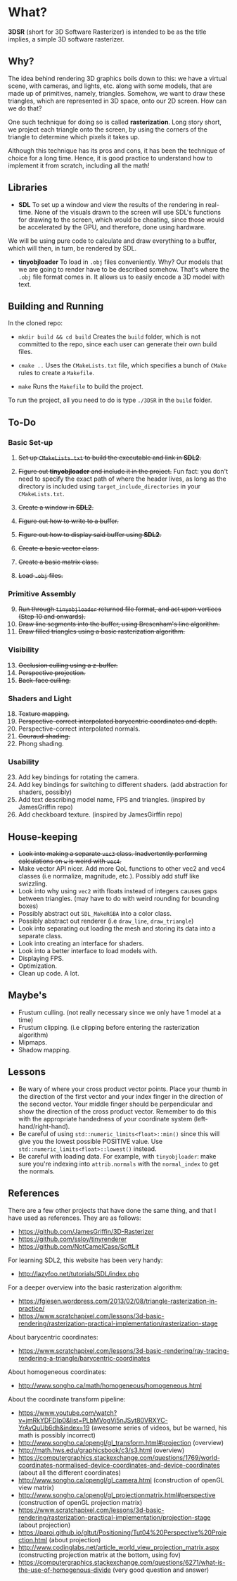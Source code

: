 # What?

**3DSR** (short for 3D Software Rasterizer) is intended to be as the title implies, a simple 3D software rasterizer.

## Why?

The idea behind rendering 3D graphics boils down to this: we have a virtual scene, with cameras, and lights, etc. along with some models, that are made up of primitives, namely, triangles. Somehow, we want to draw these triangles, which are represented in 3D space, onto our 2D screen. How can we do that?

One such technique for doing so is called **rasterization**. Long story short, we project each triangle onto the screen, by using the corners of the triangle to determine which pixels it takes up.

Although this technique has its pros and cons, it has been the technique of choice for a long time. Hence, it is good practice to understand how to implement it from scratch, including all the math!

## Libraries

- **SDL**
To set up a window and view the results of the rendering in real-time. None of the visuals drawn to the screen will use SDL's functions for drawing to the screen, which would be cheating, since those would be accelerated by the GPU, and therefore, done using hardware. 

We will be using pure code to calculate and draw everything to a buffer, which will then, in turn, be rendered by SDL.

- **tinyobjloader**
To load in `.obj` files conveniently. Why? Our models that we are going to render have to be described somehow. That's where the `.obj` file format comes in. It allows us to easily encode a 3D model with text.

## Building and Running

In the cloned repo:

- `mkdir build && cd build`
Creates the `build` folder, which is not committed to the repo, since each user can generate their own build files.

- `cmake ..`
Uses the `CMakeLists.txt` file, which specifies a bunch of `CMake` rules to create a `Makefile`.

- `make`
Runs the `Makefile` to build the project.

To run the project, all you need to do is type `./3DSR` in the `build` folder.

## To-Do

### Basic Set-up
1. ~~Set up `CMakeLists.txt` to build the executable and link in **SDL2**.~~
2. ~~Figure out **tinyobjloader** and include it in the project.~~
Fun fact: you don't need to specify the exact path of where the header lives, as long as the directory is included using `target_include_directories` in your `CMakeLists.txt`.

3. ~~Create a window in **SDL2**.~~
4. ~~Figure out how to write to a buffer.~~
5. ~~Figure out how to display said buffer using **SDL2**.~~
6. ~~Create a basic vector class.~~
7. ~~Create a basic matrix class.~~
8. ~~Load `.obj` files.~~

### Primitive Assembly
9.  ~~Run through `tinyobjloader` returned file format, and act upon vertices (Step 10 and onwards).~~
10. ~~Draw line segments into the buffer, using Bresenham's line algorithm.~~
12. ~~Draw filled triangles using a basic rasterization algorithm.~~

### Visibility

13. ~~Occlusion culling using a z-buffer.~~
14. ~~Perspective projection.~~
15. ~~Back-face culling.~~

### Shaders and Light

18. ~~Texture mapping.~~
19. ~~Perspective-correct interpolated barycentric coordinates and depth.~~
20. Perspective-correct interpolated normals.
21. ~~Gouraud shading.~~ 
22. Phong shading.

### Usability

23. Add key bindings for rotating the camera.
24. Add key bindings for switching to different shaders. (add abstraction for shaders, possibly)
25. Add text describing model name, FPS and triangles. (inspired by JamesGriffin repo)
26. Add checkboard texture. (inspired by JamesGirffin repo)

## House-keeping

- ~~Look into making a separate `vec3` class. Inadvertently performing calculations on `w` is weird with `vec4`.~~
- Make vector API nicer. Add more QoL functions to other vec2 and vec4 classes (i.e normalize, magnitude, etc.). Possibly add stuff like swizzling.
- Look into why using `vec2` with floats instead of integers causes gaps between triangles. (may have to do with weird rounding for bounding boxes)
- Possibly abstract out `SDL_MakeRGBA` into a color class.
- Possibly abstract out renderer (i.e `draw_line`, `draw_triangle`)
- Look into separating out loading the mesh and storing its data into a separate class.
- Look into creating an interface for shaders.
- Look into a better interface to load models with.
- Displaying FPS.
- Optimization.
- Clean up code. A lot.

## Maybe's

- Frustum culling. (not really necessary since we only have 1 model at a time)
- Frustum clipping. (i.e clipping before entering the rasterization algorithm)
- Mipmaps.
- Shadow mapping.

## Lessons

- Be wary of where your cross product vector points. Place your thumb in the direction of the first vector and your index finger in the direction of the second vector. Your middle finger should be perpendicular and show the direction of the cross product vector. Remember to do this with the appropriate handedness of your coordinate system (left-hand/right-hand).
- Be careful of using `std::numeric_limits<float>::min()` since this will give you the lowest possible POSITIVE value. Use `std::numeric_limits<float>::lowest()` instead.
- Be careful with loading data. For example, with `tinyobjloader`: make sure you're indexing into `attrib.normals` with the `normal_index` to get the normals.

## References

There are a few other projects that have done the same thing, and that I have used as references. They are as follows:

- https://github.com/JamesGriffin/3D-Rasterizer
- https://github.com/ssloy/tinyrenderer
- https://github.com/NotCamelCase/SoftLit

For learning SDL2, this website has been very handy:

- http://lazyfoo.net/tutorials/SDL/index.php

For a deeper overview into the basic rasterization algorithm:

- https://fgiesen.wordpress.com/2013/02/08/triangle-rasterization-in-practice/
- https://www.scratchapixel.com/lessons/3d-basic-rendering/rasterization-practical-implementation/rasterization-stage

About barycentric coordinates:
- https://www.scratchapixel.com/lessons/3d-basic-rendering/ray-tracing-rendering-a-triangle/barycentric-coordinates

About homogeneous coordinates:
- http://www.songho.ca/math/homogeneous/homogeneous.html

About the coordinate transform pipeline:
- https://www.youtube.com/watch?v=jmRkYDFDIp0&list=PLbMVogVj5nJSyt80VRXYC-YrAvQuUb6dh&index=19 (awesome series of videos, but be warned, his math is possibly incorrect)
- http://www.songho.ca/opengl/gl_transform.html#projection (overview)
- http://math.hws.edu/graphicsbook/c3/s3.html (overview)
- https://computergraphics.stackexchange.com/questions/1769/world-coordinates-normalised-device-coordinates-and-device-coordinates (about all the different coordinates)
- http://www.songho.ca/opengl/gl_camera.html (construction of openGL view matrix)
- http://www.songho.ca/opengl/gl_projectionmatrix.html#perspective (construction of openGL projection matrix)
- https://www.scratchapixel.com/lessons/3d-basic-rendering/rasterization-practical-implementation/projection-stage (about projection)
- https://paroj.github.io/gltut/Positioning/Tut04%20Perspective%20Projection.html (about projection)
- http://www.codinglabs.net/article_world_view_projection_matrix.aspx (constructing projection matrix at the bottom, using fov)
- https://computergraphics.stackexchange.com/questions/6271/what-is-the-use-of-homogenous-divide (very good question and answer)

